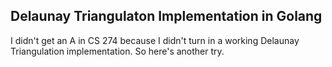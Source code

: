 
## Delaunay Triangulaton Implementation in Golang

I didn't get an A in CS 274 because I didn't turn in a working Delaunay Triangulation implementation. So here's another try.
